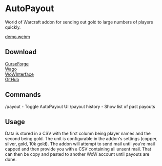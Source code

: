 # AutoPayout

World of Warcraft addon for sending out gold to large numbers of players quickly.

[demo.webm](https://user-images.githubusercontent.com/2236514/197667444-d9a6b089-4ae9-4b51-981e-4fe2bc87c2c6.webm)

## Download

[CurseForge](https://www.curseforge.com/wow/addons/auto-payout)  
[Wago](https://addons.wago.io/addons/auto-payout)  
[WoWInterface](https://www.wowinterface.com/downloads/info26430-AutoPayout.html)  
[GitHub](https://github.com/Oppzippy/AutoPayout/releases)

## Commands

/payout - Toggle AutoPayout UI
/payout history - Show list of past payouts

## Usage

Data is stored in a CSV with the first column being player names and the second being gold. The unit is configurable in the addon's settings (copper, silver, gold, 10k gold). The addon will attempt to send mail until you're mail capped and then provide you with a CSV containing all unsent mail. That can then be copy and pasted to another WoW account until payouts are done.
